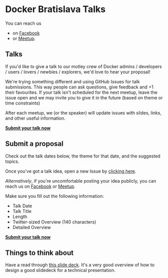 # Docker Bratislava Talks

You can reach us 

* on [Facebook](https://www.facebook.com/groups/docker.bratislava/) 
* or [Meetup](https://www.meetup.com/Docker-Bratislava/).

## Talks

If you'd like to give a talk to our motley crew of Docker admins / developers / users / lovers / newbies / explorers, we'd love to hear your proposal!

We're trying something different and using GitHub Issues for talk submissions. This way people can ask questions, give feedback and +1 their favourites. If your talk isn't scheduled for the next meetup, leave the issue open and we may invite you to give it in the future (based on theme or time constraints)

After each meetup, we (or the speaker) will update issues with slides, links, and other useful information.

[**Submit your talk now**](https://github.com/dockerbratislava/talks/issues/new)

## Submit a proposal

Check out the talk dates below, the theme for that date, and the suggested topics.

Once you've got a talk idea, open a new Issue by [clicking here](https://github.com/dockerbratislava/talks/issues/new).

_Alternatively_, if you're uncomfortable posting your idea publicly, you can reach us on [Facebook](https://www.facebook.com/groups/docker.bratislava/) or [Meetup](https://www.meetup.com/Docker-Bratislava/).

Make sure you fill out the following information:

* Talk Date
* Talk Title
* Length
* Twitter-sized Overview (140 characters)
* Detailed Overview

[**Submit your talk now**](https://github.com/dockerbratislava/talks/issues/new)

## Things to think about

Have a read through [this slide deck](http://www.slideshare.net/LookAtMySlides/codeware). It's a very good overview of how to design a good slidedeck for a technical presentation.

